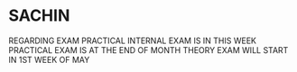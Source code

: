 # SACHIN
REGARDING EXAM PRACTICAL
INTERNAL EXAM IS IN THIS WEEK
PRACTICAL EXAM IS AT THE END OF MONTH
THEORY EXAM WILL START IN 1ST WEEK OF MAY
